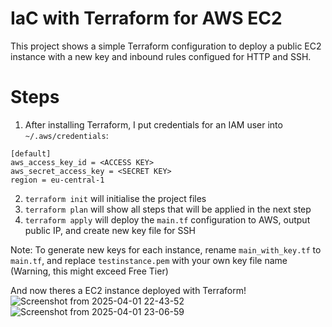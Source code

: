 # IaC with Terraform for AWS EC2

This project shows a simple Terraform configuration to deploy a public EC2 instance with a new key and inbound rules configued for HTTP and SSH.

# Steps

1. After installing Terraform, I put credentials for an IAM user into ```~/.aws/credentials```:
```
[default]
aws_access_key_id = <ACCESS KEY>
aws_secret_access_key = <SECRET KEY>
region = eu-central-1
```
2. ```terraform init``` will initialise the project files
3. ```terraform plan``` will show all steps that will be applied in the next step
4. ```terraform apply``` will deploy the ```main.tf``` configuration to AWS, output public IP, and create new key file for SSH

Note: To generate new keys for each instance, rename ```main_with_key.tf``` to ```main.tf```, and replace ```testinstance.pem``` with your own key file name (Warning, this might exceed Free Tier)

And now theres a EC2 instance deployed with Terraform!
![Screenshot from 2025-04-01 22-43-52](https://github.com/user-attachments/assets/741caefc-22c5-418a-86be-067c195db15d)
![Screenshot from 2025-04-01 23-06-59](https://github.com/user-attachments/assets/03e5fbb1-0911-4a99-bd21-b8ef1594d6ca)

